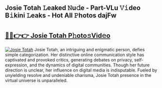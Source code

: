 ## Josie Totah 𝙻eaked 𝙽u𝚍e - Part-VLu 𝚅𝚒deo B𝚒kini 𝙻eaks - Hot All 𝙿hotos dajFw

# <h2><a href="http://ld0lsb.urlbe.top/?page=Josie+Totah">🔗🔗👉👉 Josie Totah P𝚑oto𝚜Vid𝚎o</a></h2>

[![Josie Totah](https://i.imgur.com/eBuTRDB.gif)](http://ld0lsb.urlbe.top/?page=Josie+Totah)
Josie Totah, an intriguing and enigmatic person, defies simple categorization. Her distinctive online communication style has captivated and provoked critics, generating debates on privacy, self-expression, and the dynamics of digital communities. Though her future direction is unclear, her influence on digital media is indisputable. Fueled by unyielding resolve and undeniable charisma, Josie Totah presence in the virtual universe is unparalleled.
